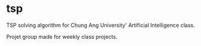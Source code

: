 # tsp
TSP solving algorithm for Chung Ang University' Artificial Intelligence class.

Projet group made for weekly class projects.
